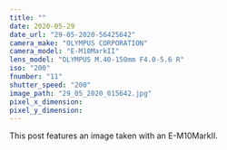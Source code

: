 ```yaml
---
title: ""
date: 2020-05-29
date_url: "29-05-2020-56425642"
camera_make: "OLYMPUS CORPORATION"
camera_model: "E-M10MarkII"
lens_model: "OLYMPUS M.40-150mm F4.0-5.6 R"
iso: "200"
fnumber: "11"
shutter_speed: "200"
image_path: "29_05_2020_015642.jpg"
pixel_x_dimension: 
pixel_y_dimension: 
---
```


This post features an image taken with an E-M10MarkII.